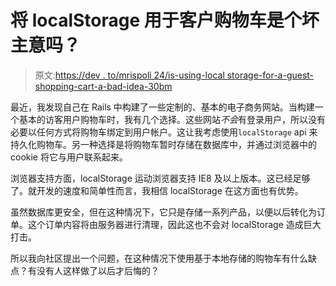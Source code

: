 # 将 localStorage 用于客户购物车是个坏主意吗？

> 原文:[https://dev . to/mrispoli 24/is-using-local storage-for-a-guest-shopping-cart-a-bad-idea-30bm](https://dev.to/mrispoli24/is-using-localstorage-for-a-guest-shopping-cart-a-bad-idea-30bm)

最近，我发现自己在 Rails 中构建了一些定制的、基本的电子商务网站。当构建一个基本的访客用户购物车时，我有几个选择。这些网站*不会*有登录用户，所以没有必要以任何方式将购物车绑定到用户帐户。这让我考虑使用`localStorage` api 来持久化购物车。另一种选择是将购物车暂时存储在数据库中，并通过浏览器中的 cookie 将它与用户联系起来。

浏览器支持方面，localStorage 运动浏览器支持 IE8 及以上版本。这已经足够了。就开发的速度和简单性而言，我相信 localStorage 在这方面也有优势。

虽然数据库更安全，但在这种情况下，它只是存储一系列产品，以便以后转化为订单。这个订单内容将由服务器进行清理，因此这也不会对 localStorage 造成巨大打击。

所以我向社区提出一个问题，在这种情况下使用基于本地存储的购物车有什么缺点？有没有人这样做了以后才后悔的？